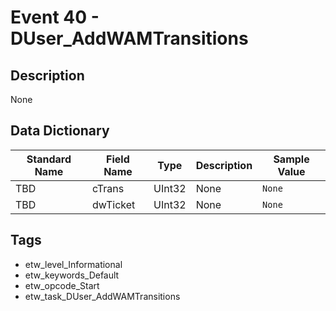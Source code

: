# Event 40 - DUser_AddWAMTransitions

## Description
None

## Data Dictionary
|Standard Name|Field Name|Type|Description|Sample Value|
|---|---|---|---|---|
|TBD|cTrans|UInt32|None|`None`|
|TBD|dwTicket|UInt32|None|`None`|

## Tags
* etw_level_Informational
* etw_keywords_Default
* etw_opcode_Start
* etw_task_DUser_AddWAMTransitions